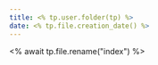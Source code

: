 ```yaml
---
title: <% tp.user.folder(tp) %>
date: <% tp.file.creation_date() %>
---
```

<% await tp.file.rename("index") %>
